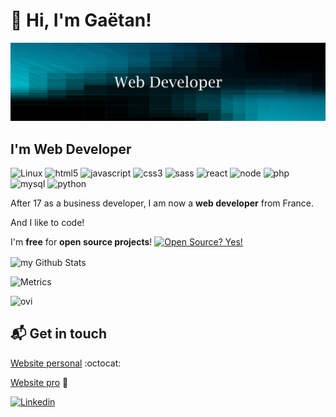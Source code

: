 # :wave: Hi, I'm Gaëtan!

![Profil image](https://github.com/gtcore902/gtcore902/blob/master/github_banner.png)

## I'm Web Developer

![Linux](https://img.shields.io/badge/Linux-FCC624?style=for-the-badge&logo=linux&logoColor=black) ![html5](https://img.shields.io/badge/html5-%23E34F26.svg?style=for-the-badge&logo=html5&logoColor=white)   ![javascript](https://img.shields.io/badge/javascript-%23323330.svg?style=for-the-badge&logo=javascript&logoColor=%23F7DF1E) ![css3](https://img.shields.io/badge/css3-%231572B6.svg?style=for-the-badge&logo=css3&logoColor=white) ![sass](https://img.shields.io/badge/SASS-hotpink.svg?style=for-the-badge&logo=SASS&logoColor=white) ![react](https://shields.io/badge/react-black?logo=react&style=for-the-badge) ![node](https://img.shields.io/badge/node.js-%2343853D.svg?style=for-the-badge&logo=node-dot-js&logoColor=white) ![php](https://img.shields.io/badge/php-%23777BB4.svg?style=for-the-badge&logo=php&logoColor=white) ![mysql](https://img.shields.io/badge/mysql-%2300f.svg?style=for-the-badge&logo=mysql&logoColor=white)  ![python](https://img.shields.io/badge/python-%2314354C.svg?style=for-the-badge&logo=python&logoColor=white)

After 17 as a business developer, I am now a **web developer** from France.

And I like to code!

I'm **free** for **open source projects**! 
[![Open Source? Yes!](https://badgen.net/badge/Open%20Source%20%3F/Yes%21/blue?icon=github)](https://github.com/Naereen/badges/)

<img align="center" src="https://github-readme-stats.vercel.app/api?username=gtcore902&include_all_commits=true&count_private=true&show_icons=true&line_height=20&title_color=2B5BBD&icon_color=1124BB&text_color=A1A1A1&bg_color=0,000000,130F40" alt="my Github Stats"/>

![Metrics](https://metrics.lecoq.io/gtcore902?template=classic&base.header=0&gists=1&lines=1&config.timezone=America%2FToronto)


<img src="https://github-readme-stats.vercel.app/api/top-langs?username=gtcore902&show_icons=true&locale=en&layout=compact&theme=chartreuse-dark" alt="ovi" />

## :mailbox_with_mail: Get in touch

[Website personal](https://www.gaetantremois.fr) :octocat:

[Website pro](https://www.insightweb.fr) :rocket:


[![Linkedin](https://img.shields.io/badge/LinkedIn-0077B5?style=for-the-badge&logo=linkedin&logoColor=white)](https://www.linkedin.com/in/ga%C3%ABtan-tremois-a956a91a3/)
